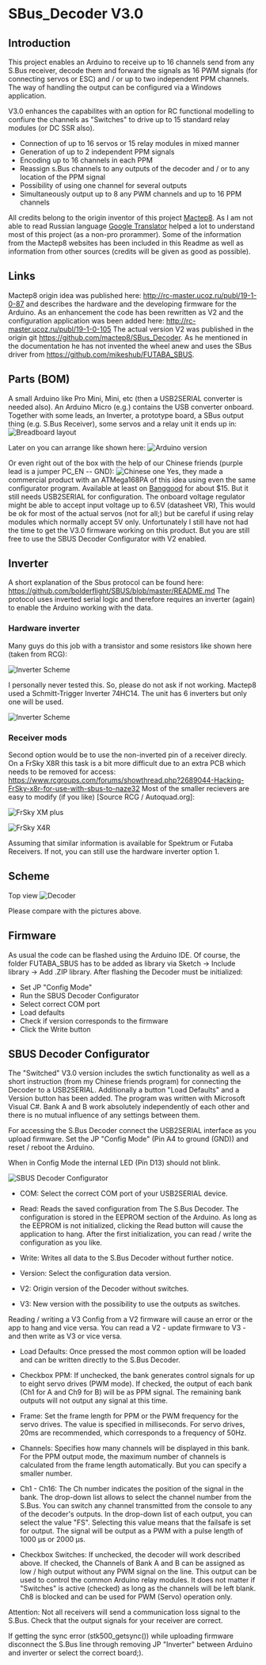 # SBus_Decoder V3.0

## Introduction
This project enables an Arduino to receive up to 16 channels send from any S.Bus receiver, decode them and forward the signals as 16 PWM signals (for connecting servos or ESC) and / or up to two independent PPM channels.
The way of handling the output can be configured via a Windows application.

V3.0 enhances the capabilites with an option for RC functional modelling to confiure the channels as "Switches" to drive up to 15 standard relay modules (or DC SSR also).

* Connection of up to 16 servos or 15 relay modules in mixed manner
* Generation of up to 2 independent PPM signals
* Encoding up to 16 channels in each PPM
* Reassign s.Bus channels to any outputs of the decoder and / or to any location of the PPM signal
* Possibility of using one channel for several outputs
* Simultaneously output up to 8 any PWM channels and up to 16 PPM channels


All credits belong to the origin inventor of this project [Mactep8](https://github.com/mactep8).
As I am not able to read Russian language [Google Translator](https://translate.google.com/) helped a lot to understand most of this project (as a non-pro prorammer). Some of the information from the Mactep8 websites has been included in this Readme as well as information from other sources (credits will be given as good as possible).

## Links
Mactep8 origin idea was published here: http://rc-master.ucoz.ru/publ/19-1-0-87 and describes the hardware and the developing firmware for the Arduino. As an enhancement the code has been rewritten as V2 and the configuration application was been added here: http://rc-master.ucoz.ru/publ/19-1-0-105
The actual version V2 was published in the origin git https://github.com/mactep8/SBus_Decoder.
As he mentioned in the documentation he has not invented the wheel anew and uses the SBus driver from https://github.com/mikeshub/FUTABA_SBUS.

## Parts (BOM)
A small Arduino like Pro Mini, Mini, etc (then a USB2SERIAL converter is needed also). An Arduino Micro (e.g.) contains the USB converter onboard.
Together with some leads, an Inverter, a prototype board, a SBus output thing (e.g. S.Bus Receiver), some servos and a relay unit it ends up in:
![Breadboard layout](docs/prototype_board.jpg "Jumper and run")

Later on you can arrange like shown here:
![Arduino version](docs/SBus_Decoder_V3.jpg "Arduino version")

Or even right out of the box with the help of our Chinese friends (purple lead is a jumper PC_EN -- GND):
![Chinese one](docs/SBus_China.jpg "no comment")
Yes, they made a commercial product with an ATMega168PA of this idea using even the same configurator program. Available at least on [Banggood](https://www.banggood.com/DIY-SBUS-To-PWMPPM-Decoder-16CH-For-Futaba-Orange-Frsky-p-987248.html) for about $15. But it still needs USB2SERIAL for configuration. The onboard voltage regulator might be able to accept input voltage up to 6.5V (datasheet VR), This would be ok for most of the actual servos (not for all;) but be careful if using relay modules which normally accept 5V only. Unfortunately I still have not had the time to get the V3.0 firmware working on this product. But you are still free to use the SBUS Decoder Configurator with V2 enabled.

## Inverter
A short explanation of the Sbus protocol can be found here: https://github.com/bolderflight/SBUS/blob/master/README.md
The protocol uses inverted serial logic and therefore requires an inverter (again) to enable the Arduino working with the data.

### Hardware inverter
Many guys do this job with a transistor and some resistors like shown here (taken from RCG):

![Inverter Scheme](docs/SBUS_Inverter.png "Inverter")

I personally never tested this. So, please do not ask if not working. Mactep8 used a Schmitt-Trigger Inverter 74HC14. The unit has 6 inverters but only one will be used.

![Inverter Scheme](docs/74HC14.jpg "Inverter")

### Receiver mods
Second option would be to use the non-inverted pin of a receiver direcly. On a FrSky X8R this task is a bit more difficult due to an extra PCB which needs to be removed for access: https://www.rcgroups.com/forums/showthread.php?2689044-Hacking-FrSky-x8r-for-use-with-sbus-to-naze32
Most of the smaller recievers are easy to modify (if you like) [Source RCG / Autoquad.org]:

![FrSky XM plus](docs/xm-inverter-pin.jpg "FrSky XM plus")

![FrSky X4R](docs/x4r-inverter-pin.jpg "FrSky X4R")

Assuming that similar information is available for Spektrum or Futaba Receivers. If not, you can still use the hardware inverter option 1.

## Scheme

Top view
![Decoder](docs/SBUS_Decoder_scheme.jpg "Decoder")

Please compare with the pictures above.

## Firmware
As usual the code can be flashed using the Arduino IDE. Of course, the folder FUTABA_SBUS has to be added as library via Sketch -> Include library -> Add .ZIP library. After flashing the Decoder must be initialized:

  * Set JP "Config Mode"
  * Run the SBUS Decoder Configurator
  * Select correct COM port
  * Load defaults
  * Check if version corresponds to the firmware
  * Click the Write button

## SBUS Decoder Configurator
The "Switched" V3.0 version includes the swtich functionality as well as a short instruction (from my Chinese friends program) for connecting the Decoder to a USB2SERIAL. Additionally a button "Load Defaults" and a Version button has been added. The program was written with Microsoft Visual C#. Bank A and B work absolutely independently of each other and there is no mutual influence of any settings between them.

For accessing the S.Bus Decoder connect the USB2SERIAL interface as you upload firmware. Set the JP "Config Mode" (Pin A4 to ground (GND)) and reset / reboot the Arduino.

When in Config Mode the internal LED (Pin D13) should not blink.

![SBUS Decoder Configurator](docs/configurator_default.JPG "SBUS Decoder Configurator Defaults")

* COM: Select the correct COM port of your USB2SERIAL device.

* Read: Reads the saved configuration from The S.Bus Decoder. The configuration is stored in the EEPROM section of the Arduino. As long as the EEPROM is not initialized, clicking the Read button will cause the application to hang. After the first initialization, you can read / write the configuration as you like.

* Write: Writes all data to the S.Bus Decoder without further notice.

* Version: Select the configuration data version.
 * V2: Origin version of the Decoder without switches.
 * V3: New version with the possibility to use the outputs as switches.

 Reading / writing a V3 Config from a V2 firmware will cause an error or the app to hang and vice versa. You can read a V2 - update firmware to V3 - and then write as V3 or vice versa.

* Load Defaults: Once pressed the most common option will be loaded and can be written directly to the S.Bus Decoder.

* Checkbox PPM: If unchecked, the bank generates control signals for up to eight servo drives (PWM mode). If checked, the output of each bank (Ch1 for A and Ch9 for B) will be as PPM signal. The remaining bank outputs will not output any signal at this time.

* Frame: Set the frame length for PPM or the PWM frequency for the servo drives. The value is specified in milliseconds. For servo drives, 20ms are recommended, which corresponds to a frequency of 50Hz.

* Channels: Specifies how many channels will be displayed in this bank. For the PPM output mode, the maximum number of channels is calculated from the frame length automatically. But you can specify a smaller number.

* Ch1 - Ch16: The Ch number indicates the position of the signal in the bank. The drop-down list allows to select the channel number from the S.Bus. You can switch any channel transmitted from the console to any of the decoder's outputs. In the drop-down list of each output, you can select the value "FS". Selecting this value means that the failsafe is set for output. The signal will be output as a PWM with a pulse length of 1000 μs or 2000 μs.

* Checkbox Switches: If unchecked, the decoder will work described above. If checked, the Channels of Bank A and B can be assigned as low / high output without any PWM signal on the line. This output can be used to control the common Arduino relay modules. It does not matter if "Switches" is active (checked) as long as the channels will be left blank. Ch8 is blocked and can be used for PWM (Servo) operation only.

Attention: Not all receivers will send a communication loss signal to the S.Bus. Check that the output signals for your receiver are correct.

If getting the sync error (stk500_getsync()) while uploading firmware disconnect the S.Bus line through removing JP "Inverter" between Arduino and inverter or select the correct board;).
